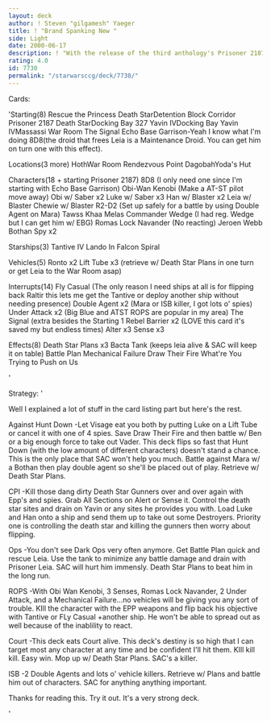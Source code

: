 ```yaml
---
layout: deck
author: ! Steven "gilgamesh" Yaeger
title: ! "Brand Spanking New "
side: Light
date: 2000-06-17
description: ! "With the release of the third anthology's Prisoner 2187, RTP is a major force to be reckoned with.  This deck flips by turn 3 at the latest and uses unusually high destiny and EPP's to combat the opponent."
rating: 4.0
id: 7730
permalink: "/starwarsccg/deck/7730/"
---
```

Cards: 

'Starting(8)
Rescue the Princess
Death StarDetention Block Corridor
Prisoner 2187
Death StarDocking Bay 327
Yavin IVDocking Bay
Yavin IVMassassi War Room
The Signal
Echo Base Garrison-Yeah I know what I'm doing 8D8(the droid that frees Leia is a Maintenance Droid.  You can get him on turn one with this effect).

Locations(3 more)
HothWar Room
Rendezvous Point
DagobahYoda's Hut

Characters(18 + starting Prisoner 2187)
8D8 (I only need one since I'm starting with Echo Base Garrison)
Obi-Wan Kenobi (Make a AT-ST pilot move away)
Obi w/ Saber x2
Luke w/ Saber x3
Han w/ Blaster x2
Leia w/ Blaster
Chewie w/ Blaster
R2-D2 (Set up safely for a battle by using Double Agent on Mara)
Tawss Khaa
Melas
Commander Wedge (I had reg. Wedge but I can get him w/ EBG)
Romas Lock Navander (No reacting)
Jeroen Webb
Bothan Spy x2

Starships(3)
Tantive IV
Lando In Falcon
Spiral

Vehicles(5)
Ronto x2
Lift Tube x3
(retrieve w/ Death Star Plans in one turn or get Leia to the War Room asap)

Interrupts(14)
Fly Casual (The only reason I need ships at all is for flipping back Raltir this lets me get the Tantive or deploy another ship without needing presence)
Double Agent x2 (Mara or ISB killer, I got lots o' spies)
Under Attack x2 (Big Blue and ATST ROPS are popular in my area)
The Signal (extra besides the Starting 1
Rebel Barrier x2 (LOVE this card it's saved my but endless times)
Alter x3
Sense x3

Effects(8)
Death Star Plans x3
Bacta Tank (keeps leia alive & SAC will keep it on table)
Battle Plan
Mechanical Failure
Draw Their Fire
What're You Trying to Push on Us

'

Strategy: '

Well I explained a lot of stuff in the card listing part but here's the rest.

Against Hunt Down -Let Visage eat you both by putting Luke on a Lift Tube or cancel it with one of 4 spies.  Save Draw Their Fire and then battle w/ Ben or a big enough force to take out Vader.  This deck flips so fast that Hunt Down (with the low amount of different characters) doesn't stand a chance.  This is the only place that SAC won't help you much.  Battle against Mara w/ a Bothan then play double agent so she'll be placed out of play.  Retrieve w/ Death Star Plans.

CPI -Kill those dang dirty Death Star Gunners over and over again with Epp's and spies.  Grab All Sections on Alert or Sense it.  Control the death star sites and drain on Yavin or any sites he provides you with.  Load Luke and Han onto a ship and send them up to take out some Destroyers.  Priority one is controlling the death star and killing the gunners then worry about flipping.

Ops -You don't see Dark Ops very often anymore.  Get Battle Plan quick and rescue Leia.  Use the tank to minimize any battle damage and drain with Prisoner Leia.  SAC will hurt him immensly.  Death Star Plans to beat him in the long run.

ROPS -With Obi Wan Kenobi, 3 Senses, Romas Lock Navander, 2 Under Attack, and a Mechanical Failure...no vehicles will be giving you any sort of trouble.  KIll the character with the EPP weapons and flip back his objective with Tantive or FLy Casual +another ship.  He won't be able to spread out as well because of the inablility to react.

Court -This deck eats Court alive.  This deck's destiny is so high that I can target most any character at any time and be confident I'll hit them.  KIll kill kill.	Easy win.  Mop up w/ Death Star Plans.	SAC's a killer.

ISB -2 Double Agents and lots o' vehicle killers.  Retrieve w/ Plans and battle him out of characters.  SAC for anything anything important.

Thanks for reading this.  Try it out.  It's a very strong deck.

'
